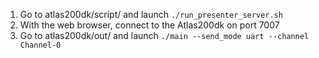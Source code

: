 1. Go to atlas200dk/script/ and launch `./run_presenter_server.sh`
2. With the web browser, connect to the Atlas200dk on port 7007
3. Go to atlas200dk/out/ and launch `./main --send_mode uart --channel Channel-0`
